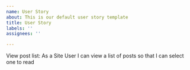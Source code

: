 ```yaml
---
name: User Story
about: This is our default user story template
title: User Story
labels: ''
assignees: ''

---
```


View post list: As a Site User I can view a list of posts so that I can select one to read
